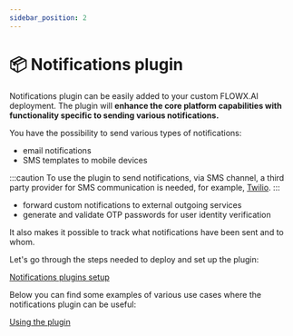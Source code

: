 ```yaml
---
sidebar_position: 2
---
```


# 📦 Notifications plugin

Notifications plugin can be easily added to your custom FLOWX.AI deployment. The plugin will **enhance the core platform capabilities with functionality specific to sending various notifications.**

You have the possibility to send various types of notifications:

* email notifications 
* SMS templates to mobile devices

:::caution
To use the plugin to send notifications, via SMS channel, a third party provider for SMS communication is needed, for example, [Twilio](https://www.twilio.com/).
:::

* forward custom notifications to external outgoing services
* generate and validate OTP passwords for user identity verification

It also makes it possible to track what notifications have been sent and to whom.

Let's go through the steps needed to deploy and set up the plugin:


[Notifications plugins setup](../../plugins-setup-guide/notifications-plugin-setup/)


Below you can find some examples of various use cases where the notifications plugin can be useful:


[Using the plugin](./using-notifications-plugin/)
